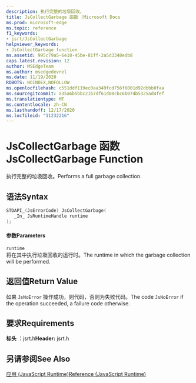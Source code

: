 ```yaml
---
description: 执行完整的垃圾回收。
title: JsCollectGarbage 函数 |Microsoft Docs
ms.prod: microsoft-edge
ms.topic: reference
f1_keywords:
- jsrt/JsCollectGarbage
helpviewer_keywords:
- JsCollectGarbage function
ms.assetid: 995c79a5-6e18-45be-81ff-2a5d3348edb8
caps.latest.revision: 12
author: MSEdgeTeam
ms.author: msedgedevrel
ms.date: 11/19/2020
ROBOTS: NOINDEX,NOFOLLOW
ms.openlocfilehash: c551ddf119ec0aa349fcd756f6001d92dbbb0faa
ms.sourcegitcommit: a35a6b5bbc21b7df61d08cbc6b074b5325ad4fef
ms.translationtype: MT
ms.contentlocale: zh-CN
ms.lasthandoff: 12/17/2020
ms.locfileid: "11232216"
---
```

# <span data-ttu-id="15ab0-103">JsCollectGarbage 函数</span><span class="sxs-lookup"><span data-stu-id="15ab0-103">JsCollectGarbage Function</span></span>

<span data-ttu-id="15ab0-104">执行完整的垃圾回收。</span><span class="sxs-lookup"><span data-stu-id="15ab0-104">Performs a full garbage collection.</span></span>  
  
## <span data-ttu-id="15ab0-105">语法</span><span class="sxs-lookup"><span data-stu-id="15ab0-105">Syntax</span></span>  
  
```cpp  
STDAPI_(JsErrorCode) JsCollectGarbage(  
   _In_ JsRuntimeHandle runtime  
);  
```  
  
#### <span data-ttu-id="15ab0-106">参数</span><span class="sxs-lookup"><span data-stu-id="15ab0-106">Parameters</span></span>  
 `runtime`  
 <span data-ttu-id="15ab0-107">将在其中执行垃圾回收的运行时。</span><span class="sxs-lookup"><span data-stu-id="15ab0-107">The runtime in which the garbage collection will be performed.</span></span>  
  
## <span data-ttu-id="15ab0-108">返回值</span><span class="sxs-lookup"><span data-stu-id="15ab0-108">Return Value</span></span>  
 <span data-ttu-id="15ab0-109">如果 `JsNoError` 操作成功，则代码，否则为失败代码。</span><span class="sxs-lookup"><span data-stu-id="15ab0-109">The code `JsNoError` if the operation succeeded, a failure code otherwise.</span></span>  
  
## <span data-ttu-id="15ab0-110">要求</span><span class="sxs-lookup"><span data-stu-id="15ab0-110">Requirements</span></span>  
 <span data-ttu-id="15ab0-111">**标头** ：jsrt.h</span><span class="sxs-lookup"><span data-stu-id="15ab0-111">**Header:** jsrt.h</span></span>  
  
## <span data-ttu-id="15ab0-112">另请参阅</span><span class="sxs-lookup"><span data-stu-id="15ab0-112">See Also</span></span>  
 [<span data-ttu-id="15ab0-113">应用 (JavaScript Runtime)</span><span class="sxs-lookup"><span data-stu-id="15ab0-113">Reference (JavaScript Runtime)</span></span>](../chakra-hosting/reference-javascript-runtime.md)
